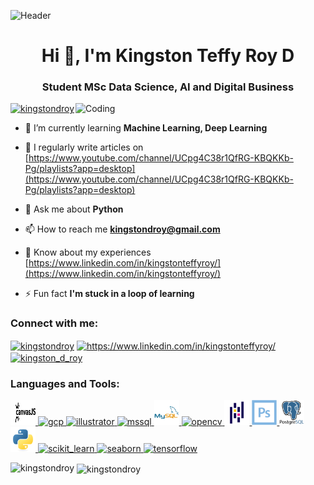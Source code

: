![Header](./your-header-image-name.png)

<h1 align="center">Hi 👋, I'm Kingston Teffy Roy D</h1>
<h3 align="center">Student MSc Data Science, AI and Digital Business</h3>
<img align="right" alt="Coding" width="400" src=“https://www.google.com/url?sa=i&url=https%3A%2F%2Fanalyticsindiamag.com%2Fwhat-type-of-a-data-scientist-are-you%2F&psig=AOvVaw2v09G7e2djdAV8NLBJ3MrV&ust=1691871860519000&source=images&cd=vfe&opi=89978449&ved=0CBEQjRxqFwoTCMj96Pu31YADFQAAAAAdAAAAABAE](https://uploads-ssl.webflow.com/5c19100c2b50073e6ee69da1/60d35967a853a1b14851703b_All%20the%20data%20(1).gif)”>

<p align="left"> <a href="https://twitter.com/kingstondroy" target="blank"><img src="https://img.shields.io/twitter/follow/kingstondroy?logo=twitter&style=for-the-badge" alt="kingstondroy" /></a> </p>

- 🌱 I’m currently learning **Machine Learning, Deep Learning**

- 📝 I regularly write articles on [https://www.youtube.com/channel/UCpg4C38r1QfRG-KBQKKb-Pg/playlists?app=desktop](https://www.youtube.com/channel/UCpg4C38r1QfRG-KBQKKb-Pg/playlists?app=desktop)

- 💬 Ask me about **Python**

- 📫 How to reach me **kingstondroy@gmail.com**

- 📄 Know about my experiences [https://www.linkedin.com/in/kingstonteffyroy/](https://www.linkedin.com/in/kingstonteffyroy/)

- ⚡ Fun fact **I'm stuck in a loop of learning**

<h3 align="left">Connect with me:</h3>
<p align="left">
<a href="https://twitter.com/kingstondroy" target="blank"><img align="center" src="https://raw.githubusercontent.com/rahuldkjain/github-profile-readme-generator/master/src/images/icons/Social/twitter.svg" alt="kingstondroy" height="30" width="40" /></a>
<a href="https://linkedin.com/in/https://www.linkedin.com/in/kingstonteffyroy/" target="blank"><img align="center" src="https://raw.githubusercontent.com/rahuldkjain/github-profile-readme-generator/master/src/images/icons/Social/linked-in-alt.svg" alt="https://www.linkedin.com/in/kingstonteffyroy/" height="30" width="40" /></a>
<a href="https://instagram.com/kingston_d_roy" target="blank"><img align="center" src="https://raw.githubusercontent.com/rahuldkjain/github-profile-readme-generator/master/src/images/icons/Social/instagram.svg" alt="kingston_d_roy" height="30" width="40" /></a>
</p>

<h3 align="left">Languages and Tools:</h3>
<p align="left"> <a href="https://canvasjs.com" target="_blank" rel="noreferrer"> <img src="https://raw.githubusercontent.com/Hardik0307/Hardik0307/master/assets/canvasjs-charts.svg" alt="canvasjs" width="40" height="40"/> </a> <a href="https://cloud.google.com" target="_blank" rel="noreferrer"> <img src="https://www.vectorlogo.zone/logos/google_cloud/google_cloud-icon.svg" alt="gcp" width="40" height="40"/> </a> <a href="https://www.adobe.com/in/products/illustrator.html" target="_blank" rel="noreferrer"> <img src="https://www.vectorlogo.zone/logos/adobe_illustrator/adobe_illustrator-icon.svg" alt="illustrator" width="40" height="40"/> </a> <a href="https://www.microsoft.com/en-us/sql-server" target="_blank" rel="noreferrer"> <img src="https://www.svgrepo.com/show/303229/microsoft-sql-server-logo.svg" alt="mssql" width="40" height="40"/> </a> <a href="https://www.mysql.com/" target="_blank" rel="noreferrer"> <img src="https://raw.githubusercontent.com/devicons/devicon/master/icons/mysql/mysql-original-wordmark.svg" alt="mysql" width="40" height="40"/> </a> <a href="https://opencv.org/" target="_blank" rel="noreferrer"> <img src="https://www.vectorlogo.zone/logos/opencv/opencv-icon.svg" alt="opencv" width="40" height="40"/> </a> <a href="https://pandas.pydata.org/" target="_blank" rel="noreferrer"> <img src="https://raw.githubusercontent.com/devicons/devicon/2ae2a900d2f041da66e950e4d48052658d850630/icons/pandas/pandas-original.svg" alt="pandas" width="40" height="40"/> </a> <a href="https://www.photoshop.com/en" target="_blank" rel="noreferrer"> <img src="https://raw.githubusercontent.com/devicons/devicon/master/icons/photoshop/photoshop-line.svg" alt="photoshop" width="40" height="40"/> </a> <a href="https://www.postgresql.org" target="_blank" rel="noreferrer"> <img src="https://raw.githubusercontent.com/devicons/devicon/master/icons/postgresql/postgresql-original-wordmark.svg" alt="postgresql" width="40" height="40"/> </a> <a href="https://www.python.org" target="_blank" rel="noreferrer"> <img src="https://raw.githubusercontent.com/devicons/devicon/master/icons/python/python-original.svg" alt="python" width="40" height="40"/> </a> <a href="https://scikit-learn.org/" target="_blank" rel="noreferrer"> <img src="https://upload.wikimedia.org/wikipedia/commons/0/05/Scikit_learn_logo_small.svg" alt="scikit_learn" width="40" height="40"/> </a> <a href="https://seaborn.pydata.org/" target="_blank" rel="noreferrer"> <img src="https://seaborn.pydata.org/_images/logo-mark-lightbg.svg" alt="seaborn" width="40" height="40"/> </a> <a href="https://www.tensorflow.org" target="_blank" rel="noreferrer"> <img src="https://www.vectorlogo.zone/logos/tensorflow/tensorflow-icon.svg" alt="tensorflow" width="40" height="40"/> </a> </p>

<p><img align="left" src="https://github-readme-stats.vercel.app/api/top-langs?username=kingstondroy&show_icons=true&locale=en&layout=compact" alt="kingstondroy" /></p>

<p>&nbsp;<img align="center" src="https://github-readme-stats.vercel.app/api?username=kingstondroy&show_icons=true&locale=en" alt="kingstondroy" /></p>
